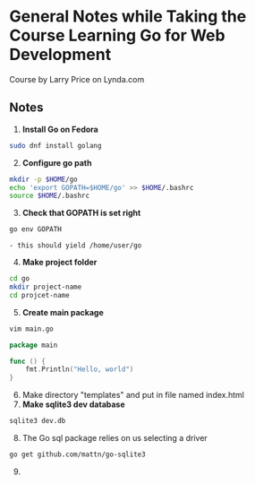 # General Notes while Taking the Course Learning Go for Web Development
Course by Larry Price on Lynda.com

## Notes

1. **Install Go on Fedora**

```bash
sudo dnf install golang
```

2. **Configure go path**
```bash
mkdir -p $HOME/go
echo 'export GOPATH=$HOME/go' >> $HOME/.bashrc
source $HOME/.bashrc
```

3. **Check that GOPATH is set right**
```bash
go env GOPATH
```
    - this should yield /home/user/go

4. **Make project folder**
```bash
cd go
mkdir project-name
cd projcet-name
```

5. **Create main package**
```bash
vim main.go
````

```go
package main

func () {
    fmt.Println("Hello, world")
}
```
6.  Make directory "templates" and put in file named index.html
7. **Make sqlite3 dev database**
```bash
sqlite3 dev.db
```

8. The Go sql package relies on us selecting a driver
```bash
go get github.com/mattn/go-sqlite3
```
9.  
